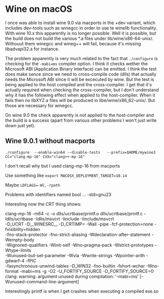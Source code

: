 # Wine on macOS

I once was able to install wine 9.0 via macports in the +dev variant, which includes dev-tools such as winegcc in order to use te winelib functionality. With wine 10.x this apparently is no longer possible. Well it is possible, but the build does not build the various *.a files under lib/wine/x86-64-unix/. Withouut them winegcc and wineg++ will fail, because it's missing libadvapi32.a for instance.

The problem apparently is very much related to the fact that `./configure` is checking for the `-mabi=ms` compiler option. I think it checks wether the Microsoft ABI (Application Binary Interface) can be emitted. I think the test does make sence since we need to cross-compile code (dlls) that actually needs the Microsoft ABI since it will be excecuted by wine. But the test is being applied to the host compiled and the cross-compiler. I get that it's actually required when checking the cross-compiler, but I don't understand why it has the following effect when applied to the host-compiler. When it fails then no libXYZ.a files will be produced in libe/wine/x86_62-unix/. But those are necessary for winegcc.

On wine 9.0 the check apparently is not applied to the host-compiler and the build is a success (apart from various other problems I won't just write down just yet).

## Wine 9.0.1 without macports

`./configure  --enable-win64 --disable-tests   --prefix=$HOME/mywine3 CC="clang-mp-16" CXX="clang++-mp-16"`

I don't recall why but I used clang-mp-16 from macports

Use something like
`export MACOSX_DEPLOYMENT_TARGET=10.14`

Maybe
`LDFLAGS=-Wl,-rpath`

Problems with identifiers named bool ... -std=gnu23

Interesting now the CRT thing shows:

clang-mp-16 -m64 -c -o dlls/ucrtbase/printf.o dlls/ucrtbase/printf.c -Idlls/ucrtbase -Idlls/msvcrt -Iinclude -Iinclude/msvcrt \
  -D_UCRT -D__WINESRC__ -D_CRTIMP= -Wall -pipe -fcf-protection=none -fvisibility=hidden \
  -fno-stack-protector -fno-strict-aliasing -Wdeclaration-after-statement -Wempty-body \
  -Wignored-qualifiers -Winit-self -Wno-pragma-pack -Wstrict-prototypes -Wtype-limits \
  -Wunused-but-set-parameter -Wvla -Wwrite-strings -Wpointer-arith -gdwarf-4 -fPIC \
  -fasynchronous-unwind-tables -D_WIN32 -fno-builtin -fshort-wchar -Wno-format -mabi=ms -g -O2 -U_FORTIFY_SOURCE -D_FORTIFY_SOURCE=0
clang: warning: argument unused during compilation: '-mabi=ms' [-Wunused-command-line-argument]

Interestingly printf is when I get crashes when executing a compiled exe.so





